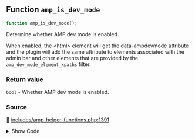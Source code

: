 ## Function `amp_is_dev_mode`

```php
function amp_is_dev_mode();
```

Determine whether AMP dev mode is enabled.

When enabled, the &lt;html&gt; element will get the data-ampdevmode attribute and the plugin will add the same attribute to elements associated with the admin bar and other elements that are provided by the `amp_dev_mode_element_xpaths` filter.

### Return value

`bool` - Whether AMP dev mode is enabled.

### Source

:link: [includes/amp-helper-functions.php:1391](/includes/amp-helper-functions.php#L1391-L1414)

<details>
<summary>Show Code</summary>

```php
function amp_is_dev_mode() {

	/**
	 * Filters whether AMP mode is enabled.
	 *
	 * When enabled, the data-ampdevmode attribute will be added to the document element and it will allow the
	 * attributes to be added to the admin bar. It will also add the attribute to all elements which match the
	 * queries for the expressions returned by the 'amp_dev_mode_element_xpaths' filter.
	 *
	 * @since 1.3
	 * @param bool Whether AMP dev mode is enabled.
	 */
	return apply_filters(
		'amp_dev_mode_enabled',
		(
			// For the few sites that forcibly show the admin bar even when the user is logged out, only enable dev
			// mode if the user is actually logged in. This prevents the dev mode from being served to crawlers
			// when they index the AMP version. The theme support check disables dev mode in Reader mode.
			( is_admin_bar_showing() && is_user_logged_in() )
			||
			is_customize_preview()
		)
	);
}
```

</details>
